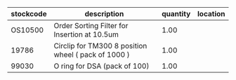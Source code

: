 |stockcode|description|quantity|location|
|---------|-----------|--------|--------|
|OS10500|Order Sorting Filter for Insertion at 10.5um|1.00||
|19786|Circlip for TM300 8 position wheel ( pack of 1000 )|1.00||
|99030|O ring for DSA (pack of 100)|1.00||
